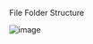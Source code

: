 File Folder Structure

![image](https://github.com/user-attachments/assets/20a72b3b-095a-4052-8bb0-0121ea447190)
